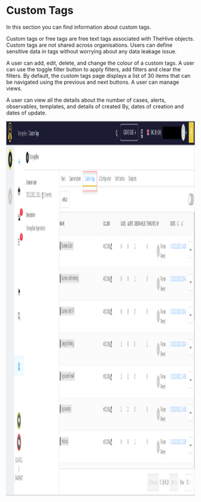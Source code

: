 # Custom Tags

In this section you can find information about custom tags. 

Custom tags or free tags are free text tags associated with TheHive objects. Custom tags are not shared across organisations. Users can define sensitive data in tags without worrying about any data leakage issue.

A user can add, edit, delete, and change the colour of a custom tags. A user can use the toggle filter button to apply filters, add filters and clear the filters. By default, the custom tags page displays a list of 30 items that can be navigated using the previous and next buttons. A user can manage views.  

A user can view all the details about the number of cases, alerts, observables, templates, and details of created By, dates of creation and dates of update. 

<img src="../../../../images/user-guides/organisation/configure-organization/manage-custom-tags/custom_tags.png" alt="custom tags" width="1000" height="1000"/>

